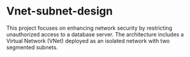 # Vnet-subnet-design
This project focuses on enhancing network security by restricting unauthorized access to a database server. The architecture includes a Virtual Network (VNet) deployed as an isolated network with two segmented subnets.
